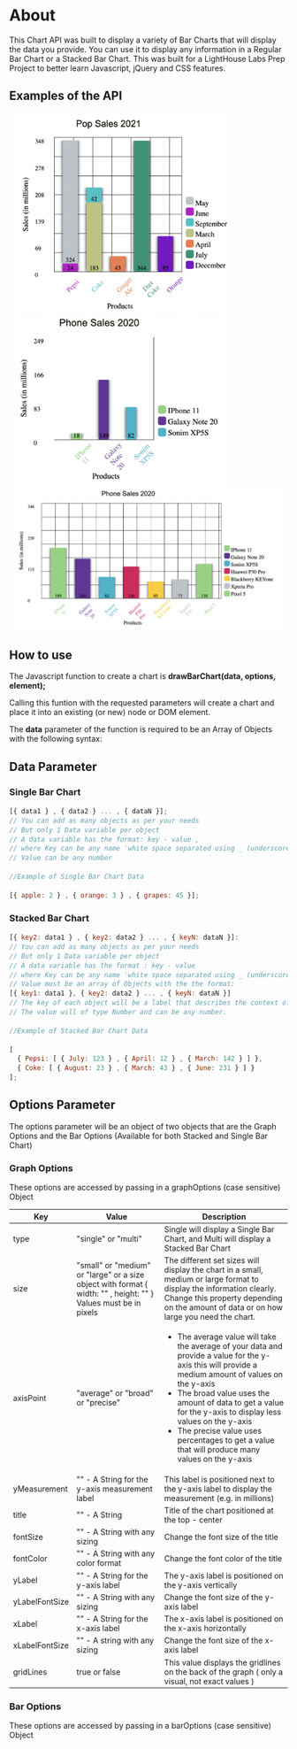 # About

This Chart API was built to display a variety of Bar Charts that will display the data you provide. You can use it to display any information in a Regular Bar Chart or a Stacked Bar Chart. This was built for a LightHouse Labs Prep Project to better learn Javascript, jQuery and CSS features. 

## Examples of the API


<img width="400px" src="/images/chart1.png" alt="Single Bar Chart">
<img width="400px" src="/images/chart2.png" alt="Small Single Bar Chart">
<img width="500px" src="/images/chart3.png" alt="Stacked Bar Chart">


## How to use

The Javascript function to create a chart is **drawBarChart(data, options, element);**

Calling this funtion with the requested parameters will create a chart and place it into an existing (or new) node or DOM element. 

The **data** parameter of the function is required to be an Array of Objects with the following syntax:

## Data Parameter

### Single Bar Chart

```javascript
[{ data1 } , { data2 } ... , { dataN }]; 
// You can add as many objects as per your needs
// But only 1 Data variable per object
// A data variable has the format: key - value , 
// where Key can be any name 'white space separated using _ (underscore)'
// Value can be any number 

//Example of Single Bar Chart Data

[{ apple: 2 } , { orange: 3 } , { grapes: 45 }];

```

### Stacked Bar Chart

```javascript
[{ key2: data1 } , { key2: data2 } ... , { keyN: dataN }]:
// You can add as many objects as per your needs
// But only 1 Data variable per object
// A data variable has the format : key - value 
// where Key can be any name 'white space separated using _ (underscore)'
// Value must be an array of Objects with the the format:
[{ key1: data1 }, { key2: data2 } ... , { keyN: dataN }] 
// The key of each object will be a label that describes the context of the value 
// The value will of type Number and can be any number. 

//Example of Stacked Bar Chart Data

[
  { Pepsi: [ { July: 123 } , { April: 12 } , { March: 142 } ] },
  { Coke: [ { August: 23 } , { March: 43 } , { June: 231 } ] }
];
```

## Options Parameter

The options parameter will be an object of two objects that are the Graph Options and the Bar Options (Available for both Stacked and Single Bar Chart)

### Graph Options

These options are accessed by passing in a graphOptions (case sensitive) Object

Key | Value | Description
------------ | ------------- | -------------
type | "single" or "multi" | Single will display a Single Bar Chart, and Multi will display a Stacked Bar Chart
size | "small" or "medium" or "large" or a size object with format { width: "" , height: "" } Values must be in pixels | The different set sizes will display the chart in a small, medium or large format to display the information clearly. Change this property depending on the amount of data or on how large you need the chart. 
axisPoint | "average" or "broad" or "precise" | <ul><li>The average value will take the average of your data and provide a value for the y-axis this will provide a medium amount of values on the y-axis</li> <li>The broad value uses the amount of data to get a value for the y-axis to display less values on the y-axis</li><li>The precise value uses percentages to get a value that will produce many values on the y-axis</li></ul>
yMeasurement | "" - A String for the y-axis measurement label | This label is positioned next to the y-axis label to display the measurement (e.g. in millions)
title | "" - A String | Title of the chart positioned at the top - center
fontSize | "" - A String with any sizing | Change the font size of the title 
fontColor | "" - A String with any color format | Change the font color of the title
yLabel | "" - A String for the y-axis label | The y-axis label is positioned on the y-axis vertically 
yLabelFontSize | "" - A String with any sizing | Change the font size of the y-axis label
xLabel | "" - A String for the x-axis label | The x-axis label is positioned on the x-axis horizontally
xLabelFontSize | "" - A string with any sizing | Change the font size of the x-axis label
gridLines | true or false | This value displays the gridlines on the back of the graph ( only a visual, not exact values )


### Bar Options

These options are accessed by passing in a barOptions (case sensitive) Object





